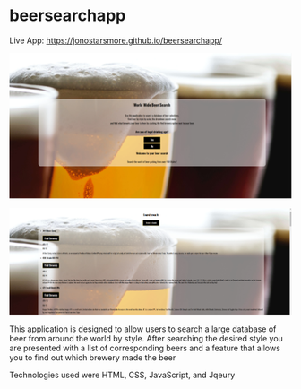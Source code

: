 # beersearchapp
Live App: https://jonostarsmore.github.io/beersearchapp/



![screenshot1](./Images/beerscreen1.PNG)

![screenshot2](./Images/beerscreen2.PNG)


This application is designed to allow users to search a large database of beer from around the world by style. After searching the desired style you are presented with a list of corresponding beers and a feature that allows you to find out which brewery made the beer


Technologies used were HTML, CSS, JavaScript, and Jqeury
